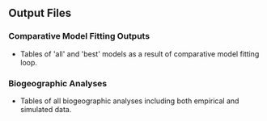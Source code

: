 ## Output Files  
### Comparative Model Fitting Outputs
   + Tables of 'all' and 'best' models as a result of comparative model fitting loop.

### Biogeographic Analyses
   + Tables of all biogeographic analyses including both empirical and simulated data. 
  
